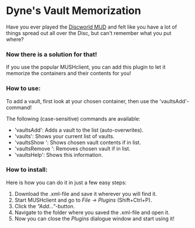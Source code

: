 # Dyne's Vault Memorization
<p>Have you ever played the <a href="https://discworld.starturtle.net/lpc/">Discworld MUD</a> and felt like you have a lot of things spread out all over the Disc, but can't remember what you put where?</p>
<h3>Now there is a solution for that!</h3>
<p>If you use the popular MUSHclient, you can add this plugin to let it memorize the containers and their contents for you!</p>
<h3>How to use:</h3>
<p>To add a vault, first look at your chosen container, then use the 'vaultsAdd'-command!</p>
</h4>The following (case-sensitive) commands are available:</h4>
<ul>
  <li>'vaultsAdd': Adds a vault to the list (auto-overwrites).</li>
  <li>'vaults': Shows your current list of vaults.</li>
  <li>'vaultsShow <vault>': Shows chosen vault contents if in list.</li>
  <li>'vaultsRemove <vault>': Removes chosen vault if in list.</li>
  <li>'vaultsHelp': Shows this information.</li>
 </ul>
 <h3>How to install:</h3>
 <p>Here is how you can do it in just a few easy steps:</p>
 <ol>
  <li>Download the .xml-file and save it wherever you will find it.</li>
  <li>Start MUSHclient and go to <i>File -> Plugins</i> (Shift+Ctrl+P).</li>
  <li>Click the <i>"Add..."</i>-button.</li>
  <li>Navigate to the folder where you saved the .xml-file and open it.</li>
  <li>Now you can close the <i>Plugins</i> dialogue window and start using it!</li>
 </ol>
